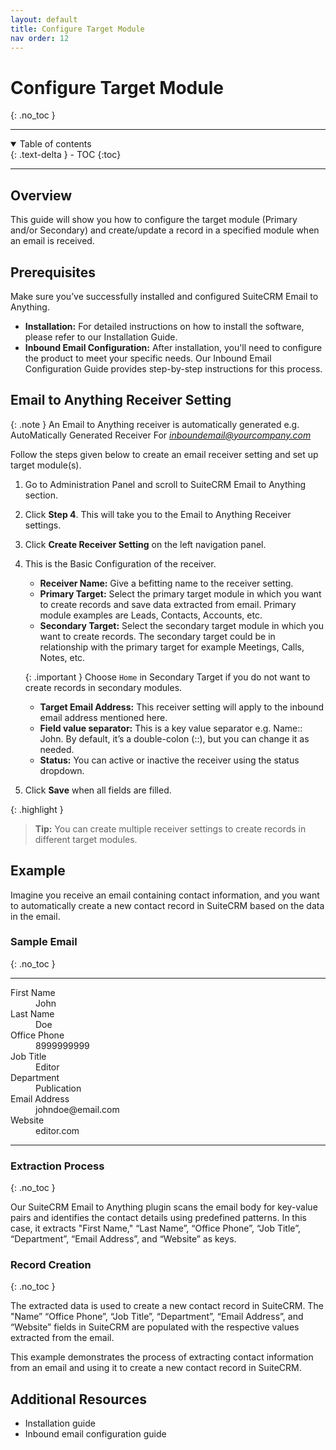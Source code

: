 ```yaml
---
layout: default
title: Configure Target Module
nav order: 12
---
```

# Configure Target Module
{: .no_toc }

---

<details open markdown="block">
  <summary>
    Table of contents
  </summary>
  {: .text-delta }
- TOC
{:toc}
</details>

---

## Overview

This guide will show you how to configure the target module (Primary and/or Secondary) and create/update a record in a specified module when an email is received.

## Prerequisites

Make sure you’ve successfully installed and configured SuiteCRM Email to Anything.

- **Installation:** For detailed instructions on how to install the software, please refer to our Installation Guide.
- **Inbound Email Configuration:** After installation, you'll need to configure the product to meet your specific needs. Our Inbound Email Configuration Guide provides step-by-step instructions for this process.

## Email to Anything Receiver Setting

{: .note }
An Email to Anything receiver is automatically generated e.g. AutoMatically Generated Receiver For *inboundemail@yourcompany.com*

Follow the steps given below to create an email receiver setting and set up target module(s).

1. Go to Administration Panel and scroll to SuiteCRM Email to Anything section.
1. Click **Step 4**. This will take you to the Email to Anything Receiver settings.
1. Click **Create Receiver Setting** on the left navigation panel.
1. This is the Basic Configuration of the receiver.
    - **Receiver Name:** Give a befitting name to the receiver setting.
    - **Primary Target:** Select the primary target module in which you want to create records and save data extracted from email. Primary module examples are Leads, Contacts, Accounts, etc.
    - **Secondary Target:** Select the secondary target module in which you want to create records. The secondary target could be in relationship with the primary target for example Meetings, Calls, Notes, etc.

    {: .important }
    Choose `Home` in Secondary Target if you do not want to create records in secondary modules.

    - **Target Email Address:** This receiver setting will apply to the inbound email address mentioned here.
    - **Field value separator:** This is a key value separator e.g. Name:: John. By default, it’s a double-colon (::), but you can change it as needed.
    - **Status:** You can active or inactive the receiver using the status dropdown.
1. Click **Save** when all fields are filled.

{: .highlight }
>**Tip:** You can create multiple receiver settings to create records in different target modules.

## Example

Imagine you receive an email containing contact information, and you want to automatically create a new contact record in SuiteCRM based on the data in the email.

### Sample Email
{: .no_toc }

---

<dl>
  <dt>First Name</dt>
  <dd>John</dd>
  <dt>Last Name</dt>
  <dd>Doe</dd>
  <dt>Office Phone</dt>
  <dd>8999999999</dd>
  <dt>Job Title</dt>
  <dd>Editor</dd>
  <dt>Department</dt>
  <dd>Publication</dd>
  <dt>Email Address</dt>
  <dd>johndoe@email.com</dd>
  <dt>Website</dt>
  <dd>editor.com</dd>
</dl>

---

### Extraction Process
{: .no_toc }

Our SuiteCRM Email to Anything plugin scans the email body for key-value pairs and identifies the contact details using predefined patterns. In this case, it extracts "First Name," “Last Name”, “Office Phone”, “Job Title”, “Department”, “Email Address”, and “Website” as keys.

### Record Creation
{: .no_toc }

The extracted data is used to create a new contact record in SuiteCRM. The "Name” “Office Phone”, “Job Title”, “Department”, “Email Address”, and “Website” fields in SuiteCRM are populated with the respective values extracted from the email.

This example demonstrates the process of extracting contact information from an email and using it to create a new contact record in SuiteCRM.

## Additional Resources

- Installation guide
- Inbound email configuration guide
